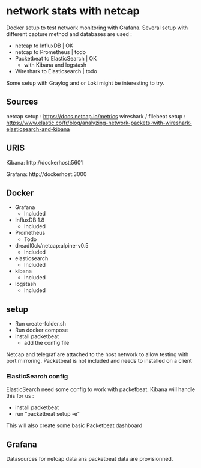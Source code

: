 # network stats with netcap

Docker setup to test network monitoring with Grafana. Several setup with different capture method and databases are used :
- netcap to InfluxDB | OK
- netcap to Prometheus | todo
- Packetbeat to ElasticSearch | OK
    - with Kibana and logstash
- Wireshark to Elasticsearch | todo

Some setup with Graylog and or Loki might be interesting to try.

##  Sources 

netcap setup : https://docs.netcap.io/metrics
wireshark / filebeat setup : https://www.elastic.co/fr/blog/analyzing-network-packets-with-wireshark-elasticsearch-and-kibana

## URIS

Kibana:
http://dockerhost:5601

Grafana:
http://dockerhost:3000

## Docker
- Grafana
    - Included
- InfluxDB 1.8
    - Included
- Prometheus
    - Todo
- dreadl0ck/netcap:alpine-v0.5
    - Included
- elasticsearch
    - Included
- kibana
    - Included
- logstash
    - Included

## setup
- Run create-folder.sh
- Run docker compose
- install packetbeat
    - add the config file

Netcap and telegraf are attached to the host network to allow testing with port mirroring.
Packetbeat is not included and needs to installed on a client

### ElasticSearch config
ElasticSearch need some config to work with packetbeat. Kibana will handle this for us :

- install packetbeat
- run "packetbeat setup -e"

This will also create some basic Packetbeat dashboard

## Grafana 
Datasources for netcap data ans packetbeat data are provisionned.

